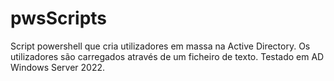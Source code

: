 # pwsScripts
Script powershell que cria utilizadores em massa na Active Directory. 
Os utilizadores são carregados através de um ficheiro de texto.
Testado em AD Windows Server 2022.

